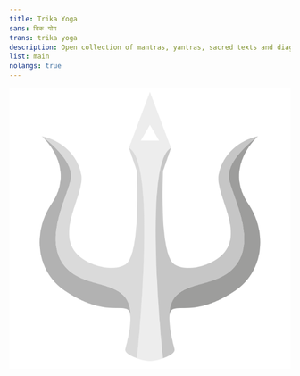 ```yaml
---
title: Trika Yoga
sans: त्रिक योग
trans: trika yoga
description: Open collection of mantras, yantras, sacred texts and diagrams of Kashmir Shaivism
list: main
nolangs: true
---
```


![no-shadow](/img/trishula.svg "Trishula - Shiva's Trident")
